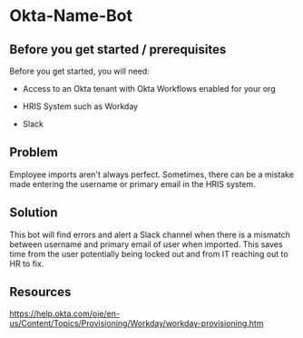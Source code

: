 # Okta-Name-Bot

## Before you get started / prerequisites

Before you get started, you will need:

- Access to an Okta tenant with Okta Workflows enabled for your org

- HRIS System such as Workday

- Slack 

## Problem

Employee imports aren't always perfect. Sometimes, there can be a mistake made entering the username or primary email in the HRIS system.

## Solution

This bot will find errors and alert a Slack channel when there is a mismatch between username and primary email of user when imported. This saves time from the user potentially being locked out and from IT reaching out to HR to fix. 

## Resources

https://help.okta.com/oie/en-us/Content/Topics/Provisioning/Workday/workday-provisioning.htm
